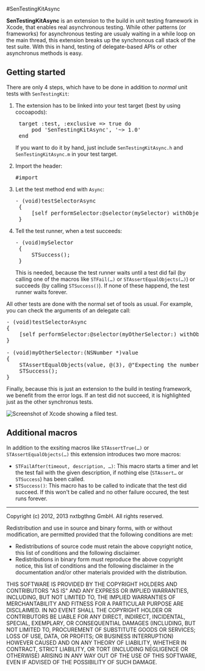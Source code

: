 #SenTestingKitAsync

__SenTestingKitAsync__ is an extension to the build in unit testing framework in Xcode, that enables real asynchronous testing. While other patterns (or frameworks) for asynchronous testing are usualy waiting in a while loop on the main thread, this extension breaks up the synchronous call stack of the test suite. With this in hand, testing of delegate-based APIs or other asynchronus methods is easy.

## Getting started

There are only 4 steps, which have to be done in addition to _normal_ unit tests with `SenTestingKit`:

1. The extension has to be linked into your test target (best by using cocoapods):
	<pre>
	target :test, :exclusive => true do
	    pod 'SenTestingKitAsync', '~> 1.0'
	end</pre>
	If you want to do it by hand, just include `SenTestingKitAsync.h` and `SenTestingKitAsync.m` in your test target.

2. Import the header:
   <pre>#import <SenTestingKitAsync/SenTestingKitAsync.h></pre>

3. Let the test method end with `Async`:
	<pre>- (void)testSelectorAsync
	{
    	[self performSelector:@selector(mySelector) withObject:nil afterDelay:2.0];
	}</pre>

4. Tell the test runner, when a test succeeds:
	<pre>- (void)mySelector
	{
		STSuccess();
	}</pre>
	This is needed, because the test runner waits until a test did fail (by calling one of the macros like `STFail(…)` or `STAssertEqualObjects(…)`) or succeeds (by calling `STSuccess()`). If none of these happend, the test runner waits forever.

All other tests are done with the normal set of tools as usual. For example, you can check the arguments of an delegate call:

<pre>
- (void)testSelectorAsync
{
	[self performSelector:@selector(myOtherSelector:) withObject:@(2) afterDelay:2.0];
}

- (void)myOtherSelector:(NSNumber *)value
{
	STAssertEqualObjects(value, @(3), @"Expecting the number '3'.");
	STSuccess();
}</pre>

Finally, because this is just an extension to the build in testing framework, we benefit from the error logs. If an test did not succeed, it is highlighted just as the other synchronus tests.

![Screenshot of Xcode showing a filed test.](https://raw.github.com/nxtbgthng/SenTestingKitAsync/master/images/log.png)

## Additional macros

In addition to the exsiting macros like `STAssertTrue(…)` or `STAssertEqualObjects(…)` this extension introduces two more macros:

- `STFailAfter(timeout, description, …)`: This macro starts a timer and let the test fail with the given description, if nothing else (`STAssert…` or `STSuccess`) has been called.
- `STSuccess()`: This macro has to be called to indicate that the test did succeed. If this won't be called and no other failure occured, the test runs forever.

---

Copyright (c) 2012, 2013 nxtbgthng GmbH.
All rights reserved.
        
Redistribution and use in source and binary forms, with or without modification, are permitted provided that the following conditions are met:
        
- Redistributions of source code must retain the above copyright notice, this list of conditions and the following disclaimer.
- Redistributions in binary form must reproduce the above copyright notice, this list of conditions and the following disclaimer in the documentation and/or other materials provided with the distribution.
        
THIS SOFTWARE IS PROVIDED BY THE COPYRIGHT HOLDERS AND CONTRIBUTORS "AS IS" AND ANY EXPRESS OR IMPLIED WARRANTIES, INCLUDING, BUT NOT LIMITED TO, THE IMPLIED WARRANTIES OF MERCHANTABILITY AND FITNESS FOR A PARTICULAR PURPOSE ARE DISCLAIMED. IN NO EVENT SHALL THE COPYRIGHT HOLDER OR CONTRIBUTORS BE LIABLE FOR ANY DIRECT, INDIRECT, INCIDENTAL, SPECIAL, EXEMPLARY, OR CONSEQUENTIAL DAMAGES (INCLUDING, BUT NOT LIMITED TO, PROCUREMENT OF SUBSTITUTE GOODS OR SERVICES; LOSS OF USE, DATA, OR PROFITS; OR BUSINESS INTERRUPTION) HOWEVER CAUSED AND ON ANY THEORY OF LIABILITY, WHETHER IN CONTRACT, STRICT LIABILITY, OR TORT (INCLUDING NEGLIGENCE OR OTHERWISE) ARISING IN ANY WAY OUT OF THE USE OF THIS SOFTWARE, EVEN IF ADVISED OF THE POSSIBILITY OF SUCH DAMAGE.